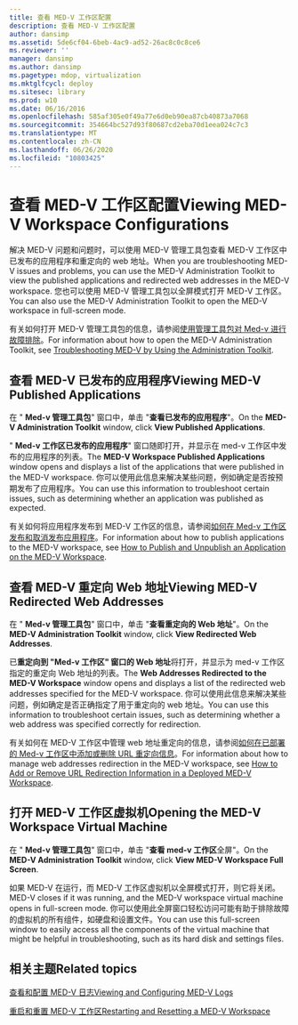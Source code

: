 ```yaml
---
title: 查看 MED-V 工作区配置
description: 查看 MED-V 工作区配置
author: dansimp
ms.assetid: 5de6cf04-6beb-4ac9-ad52-26ac8c0c8ce6
ms.reviewer: ''
manager: dansimp
ms.author: dansimp
ms.pagetype: mdop, virtualization
ms.mktglfcycl: deploy
ms.sitesec: library
ms.prod: w10
ms.date: 06/16/2016
ms.openlocfilehash: 585af305e0f49a77e6d0eb90ea87cb40873a7068
ms.sourcegitcommit: 354664bc527d93f80687cd2eba70d1eea024c7c3
ms.translationtype: MT
ms.contentlocale: zh-CN
ms.lasthandoff: 06/26/2020
ms.locfileid: "10803425"
---
```

# <span data-ttu-id="5fc6a-103">查看 MED-V 工作区配置</span><span class="sxs-lookup"><span data-stu-id="5fc6a-103">Viewing MED-V Workspace Configurations</span></span>


<span data-ttu-id="5fc6a-104">解决 MED-V 问题和问题时，可以使用 MED-V 管理工具包查看 MED-V 工作区中已发布的应用程序和重定向的 web 地址。</span><span class="sxs-lookup"><span data-stu-id="5fc6a-104">When you are troubleshooting MED-V issues and problems, you can use the MED-V Administration Toolkit to view the published applications and redirected web addresses in the MED-V workspace.</span></span> <span data-ttu-id="5fc6a-105">您也可以使用 MED-V 管理工具包以全屏模式打开 MED-V 工作区。</span><span class="sxs-lookup"><span data-stu-id="5fc6a-105">You can also use the MED-V Administration Toolkit to open the MED-V workspace in full-screen mode.</span></span>

<span data-ttu-id="5fc6a-106">有关如何打开 MED-V 管理工具包的信息，请参阅[使用管理工具包对 Med-v 进行故障排除](troubleshooting-med-v-by-using-the-administration-toolkit.md)。</span><span class="sxs-lookup"><span data-stu-id="5fc6a-106">For information about how to open the MED-V Administration Toolkit, see [Troubleshooting MED-V by Using the Administration Toolkit](troubleshooting-med-v-by-using-the-administration-toolkit.md).</span></span>

## <span data-ttu-id="5fc6a-107">查看 MED-V 已发布的应用程序</span><span class="sxs-lookup"><span data-stu-id="5fc6a-107">Viewing MED-V Published Applications</span></span>


<span data-ttu-id="5fc6a-108">在 " **Med-v 管理工具包**" 窗口中，单击 "**查看已发布的应用程序**"。</span><span class="sxs-lookup"><span data-stu-id="5fc6a-108">On the **MED-V Administration Toolkit** window, click **View Published Applications**.</span></span>

<span data-ttu-id="5fc6a-109">" **Med-v 工作区已发布的应用程序**" 窗口随即打开，并显示在 med-v 工作区中发布的应用程序的列表。</span><span class="sxs-lookup"><span data-stu-id="5fc6a-109">The **MED-V Workspace Published Applications** window opens and displays a list of the applications that were published in the MED-V workspace.</span></span> <span data-ttu-id="5fc6a-110">你可以使用此信息来解决某些问题，例如确定是否按预期发布了应用程序。</span><span class="sxs-lookup"><span data-stu-id="5fc6a-110">You can use this information to troubleshoot certain issues, such as determining whether an application was published as expected.</span></span>

<span data-ttu-id="5fc6a-111">有关如何将应用程序发布到 MED-V 工作区的信息，请参阅[如何在 Med-v 工作区发布和取消发布应用程序](how-to-publish-and-unpublish-an-application-on-the-med-v-workspace.md)。</span><span class="sxs-lookup"><span data-stu-id="5fc6a-111">For information about how to publish applications to the MED-V workspace, see [How to Publish and Unpublish an Application on the MED-V Workspace](how-to-publish-and-unpublish-an-application-on-the-med-v-workspace.md).</span></span>

## <span data-ttu-id="5fc6a-112">查看 MED-V 重定向 Web 地址</span><span class="sxs-lookup"><span data-stu-id="5fc6a-112">Viewing MED-V Redirected Web Addresses</span></span>


<span data-ttu-id="5fc6a-113">在 " **Med-v 管理工具包**" 窗口中，单击 "**查看重定向的 Web 地址**"。</span><span class="sxs-lookup"><span data-stu-id="5fc6a-113">On the **MED-V Administration Toolkit** window, click **View Redirected Web Addresses**.</span></span>

<span data-ttu-id="5fc6a-114">已**重定向到 "Med-v 工作区" 窗口的 Web 地址**将打开，并显示为 med-v 工作区指定的重定向 Web 地址的列表。</span><span class="sxs-lookup"><span data-stu-id="5fc6a-114">The **Web Addresses Redirected to the MED-V Workspace** window opens and displays a list of the redirected web addresses specified for the MED-V workspace.</span></span> <span data-ttu-id="5fc6a-115">你可以使用此信息来解决某些问题，例如确定是否正确指定了用于重定向的 web 地址。</span><span class="sxs-lookup"><span data-stu-id="5fc6a-115">You can use this information to troubleshoot certain issues, such as determining whether a web address was specified correctly for redirection.</span></span>

<span data-ttu-id="5fc6a-116">有关如何在 MED-V 工作区中管理 web 地址重定向的信息，请参阅[如何在已部署的 Med-v 工作区中添加或删除 URL 重定向信息](how-to-add-or-remove-url-redirection-information-in-a-deployed-med-v-workspace.md)。</span><span class="sxs-lookup"><span data-stu-id="5fc6a-116">For information about how to manage web addresses redirection in the MED-V workspace, see [How to Add or Remove URL Redirection Information in a Deployed MED-V Workspace](how-to-add-or-remove-url-redirection-information-in-a-deployed-med-v-workspace.md).</span></span>

## <a href="" id="bkmk-fullscreen"></a><span data-ttu-id="5fc6a-117">打开 MED-V 工作区虚拟机</span><span class="sxs-lookup"><span data-stu-id="5fc6a-117">Opening the MED-V Workspace Virtual Machine</span></span>


<span data-ttu-id="5fc6a-118">在 " **Med-v 管理工具包**" 窗口中，单击 "**查看 med-v 工作区**全屏"。</span><span class="sxs-lookup"><span data-stu-id="5fc6a-118">On the **MED-V Administration Toolkit** window, click **View MED-V Workspace Full Screen**.</span></span>

<span data-ttu-id="5fc6a-119">如果 MED-V 在运行，而 MED-V 工作区虚拟机以全屏模式打开，则它将关闭。</span><span class="sxs-lookup"><span data-stu-id="5fc6a-119">MED-V closes if it was running, and the MED-V workspace virtual machine opens in full-screen mode.</span></span> <span data-ttu-id="5fc6a-120">你可以使用此全屏窗口轻松访问可能有助于排除故障的虚拟机的所有组件，如硬盘和设置文件。</span><span class="sxs-lookup"><span data-stu-id="5fc6a-120">You can use this full-screen window to easily access all the components of the virtual machine that might be helpful in troubleshooting, such as its hard disk and settings files.</span></span>

## <span data-ttu-id="5fc6a-121">相关主题</span><span class="sxs-lookup"><span data-stu-id="5fc6a-121">Related topics</span></span>


[<span data-ttu-id="5fc6a-122">查看和配置 MED-V 日志</span><span class="sxs-lookup"><span data-stu-id="5fc6a-122">Viewing and Configuring MED-V Logs</span></span>](viewing-and-configuring-med-v-logs.md)

[<span data-ttu-id="5fc6a-123">重启和重置 MED-V 工作区</span><span class="sxs-lookup"><span data-stu-id="5fc6a-123">Restarting and Resetting a MED-V Workspace</span></span>](restarting-and-resetting-a-med-v-workspace.md)

 

 





